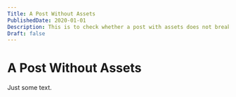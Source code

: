 ```yaml
---
Title: A Post Without Assets
PublishedDate: 2020-01-01
Description: This is to check whether a post with assets does not break anything.
Draft: false
---
```


# A Post Without Assets

Just some text.
